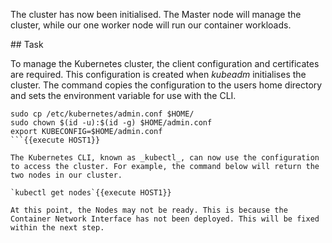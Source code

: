 The cluster has now been initialised. The Master node will manage the
cluster, while our one worker node will run our container workloads.

## Task

To manage the Kubernetes cluster, the client configuration and
certificates are required. This configuration is created when
_kubeadm_ initialises the cluster. The command copies the
configuration to the users home directory and sets the environment
variable for use with the CLI.

```
sudo cp /etc/kubernetes/admin.conf $HOME/
sudo chown $(id -u):$(id -g) $HOME/admin.conf
export KUBECONFIG=$HOME/admin.conf
```{{execute HOST1}}

The Kubernetes CLI, known as _kubectl_, can now use the configuration
to access the cluster. For example, the command below will return the
two nodes in our cluster.

`kubectl get nodes`{{execute HOST1}}

At this point, the Nodes may not be ready. This is because the
Container Network Interface has not been deployed. This will be fixed
within the next step.
